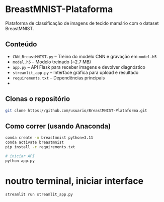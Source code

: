 # BreastMNIST-Plataforma
Plataforma de classificação de imagens de tecido mamário com o dataset BreastMNIST.


## Conteúdo
- `CNN_BreastMNIST.py` – Treino do modelo CNN e gravação em `model.h5`
- `model.h5` – Modelo treinado (~2.7 MB)
- `app.py` – API Flask para receber imagens e devolver diagnóstico
- `streamlit_app.py` – Interface gráfica para upload e resultado
- `requirements.txt` – Dependências principais
- 
## Clonas o repositório
```bash
git clone https://github.com/usuario/BreastMNIST-Plataforma.git

```

## Como correr (usando Anaconda)
```bash
conda create -n breastmnist python=3.11
conda activate breastmnist
pip install -r requirements.txt

# iniciar API
python app.py
```
# noutro terminal, iniciar interface
```bash
streamlit run streamlit_app.py
